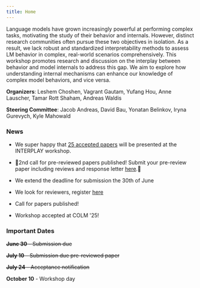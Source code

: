 ```yaml
---
title: Home
---
```



Language models have grown increasingly powerful at performing complex tasks, motivating the study of their behavior and internals. However, distinct research communities often pursue these two objectives in isolation. As a result, we lack robust and standardized interpretability methods to assess LM behavior in complex, real-world scenarios comprehensively. This workshop promotes research and discussion on the interplay between behavior and model internals to address this gap. We aim to explore how understanding internal mechanisms can enhance our knowledge of complex model behaviors, and vice versa.

**Organizers**: Leshem Choshen, Vagrant Gautam, Yufang Hou, Anne Lauscher, Tamar Rott Shaham, Andreas Waldis

**Steering Committee**: Jacob Andreas, David Bau, Yonatan Belinkov, Iryna Gurevych, Kyle Mahowald

### News
* We super happy that [25 accepted papers](http://interplay-workshop.github.io/accepted-papers.html) will be presented at the INTERPLAY workshop. 

* 🚨2nd call for pre-reviewed papers published! Submit your pre-review paper including reviews and response letter [here](https://openreview.net/group?id=colmweb.org/COLM/2025/Workshop/INTERPLAY_Pre_Reviewed#tab-your-consoles).🚨

* We extend the deadline for submission the 30th of June

* We look for reviewers, register [here](https://interplay-workshop.limesurvey.net/615291?lang=en)

* Call for papers published!

* Workshop accepted at COLM '25!

### Important Dates

<del>**June 30** - Submission due</del>

<del>**July 10** - Submission due pre-reviewed paper</del>

<del>**July 24** - Acceptance notification</del>

**October 10** - Workshop day


